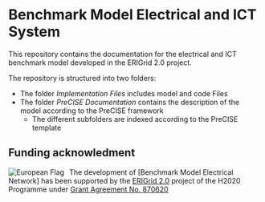 # Benchmark Model Electrical and ICT System
This repository contains the documentation for the electrical and ICT  benchmark model developed in the ERIGrid 2.0 project. 

The repository is structured into two folders:

- The folder *Implementation Files* includes model and code Files
- The folder *PreCISE Documentation* contains the description of the model according to the PreCISE framework
    - The different subfolders are indexed according to the PreCISE template
    
## Funding acknowledment

<img alt="European Flag" src="https://erigrid2.eu/wp-content/uploads/2020/03/europa_flag_low.jpg" align="left" style="margin-right: 10px"/> The development of [Benchmark Model Electrical Network] has been supported by the [ERIGrid 2.0] project of the H2020 Programme under [Grant Agreement No. 870620](https://cordis.europa.eu/project/id/870620)

[ERIGrid 2.0]: https://erigrid2.eu
